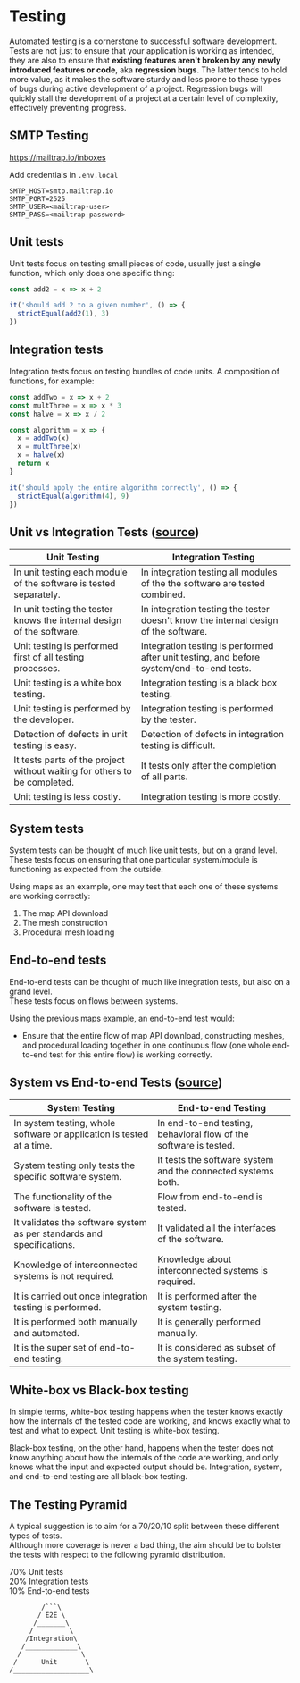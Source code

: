# Testing

Automated testing is a cornerstone to successful software development.
Tests are not just to ensure that your application is working as intended,
they are also to ensure that **existing features aren't broken by any newly introduced features or code**, aka **regression bugs**.
The latter tends to hold more value, as it makes the software sturdy and less prone to these types of bugs during active development of a project.
Regression bugs will quickly stall the development of a project at a certain level of complexity, effectively preventing progress.

## SMTP Testing

https://mailtrap.io/inboxes

Add credentials in ```.env.local```
```dotenv
SMTP_HOST=smtp.mailtrap.io
SMTP_PORT=2525
SMTP_USER=<mailtrap-user>
SMTP_PASS=<mailtrap-password>
```

## Unit tests
Unit tests focus on testing small pieces of code, usually just a single function, which only does one specific thing:

```js
const add2 = x => x + 2

it('should add 2 to a given number', () => {
  strictEqual(add2(1), 3)
})
```

## Integration tests
Integration tests focus on testing bundles of code units. A composition of functions, for example:

```js
const addTwo = x => x + 2
const multThree = x => x * 3
const halve = x => x / 2

const algorithm = x => {
  x = addTwo(x)
  x = multThree(x)
  x = halve(x)
  return x
}

it('should apply the entire algorithm correctly', () => {
  strictEqual(algorithm(4), 9)
})
```

## Unit vs Integration Tests ([source](https://www.geeksforgeeks.org/difference-between-unit-testing-and-integration-testing/))
| Unit Testing	| Integration Testing |
|-|-|
| In unit testing each module of the software is tested separately. |	In integration testing all modules of the the software are tested combined. |
| In unit testing the tester knows the internal design of the software.	| In integration testing the tester doesn't know the internal design of the software. |
| Unit testing is performed first of all testing processes. |	Integration testing is performed after unit testing, and before system/end-to-end tests. |
| Unit testing is a white box testing. |	Integration testing is a black box testing. |
| Unit testing is performed by the developer. |	Integration testing is performed by the tester. |
| Detection of defects in unit testing is easy. |	Detection of defects in integration testing is difficult. |
| It tests parts of the project without waiting for others to be completed. |	It tests only after the completion of all parts. |
| Unit testing is less costly. |	Integration testing is more costly. |

## System tests
System tests can be thought of much like unit tests, but on a grand level.  
These tests focus on ensuring that one particular system/module is functioning as expected from the outside.

Using maps as an example, one may test that each one of these systems are working correctly:
1. The map API download
2. The mesh construction
3. Procedural mesh loading

## End-to-end tests
End-to-end tests can be thought of much like integration tests, but also on a grand level.  
These tests focus on flows between systems.

Using the previous maps example, an end-to-end test would:
- Ensure that the entire flow of map API download, constructing meshes, and procedural loading together in one continuous flow (one whole end-to-end test for this entire flow) is working correctly.

## System vs End-to-end Tests ([source](https://www.geeksforgeeks.org/difference-between-system-testing-and-end-to-end-testing/))
| System Testing | End-to-end Testing |
|-|-|
| In system testing, whole software or application is tested at a time. |	In end-to-end testing, behavioral flow of the software is tested. |
| System testing only tests the specific software system.	| It tests the software system and the connected systems both. |
| The functionality of the software is tested. | Flow from end-to-end is tested. |
| It validates the software system as per standards and specifications. | It validated all the interfaces of the software. |
| Knowledge of interconnected systems is not required. | Knowledge about interconnected systems is required. |
| It is carried out once integration testing is performed. | It is performed after the system testing. |
| It is performed both manually and automated. | It is generally performed manually. |
| It is the super set of end-to-end testing. | It is considered as subset of the system testing. |

## White-box vs Black-box testing
In simple terms, white-box testing happens when the tester knows exactly how the internals of the tested code are working, and knows exactly what to test and what to expect. Unit testing is white-box testing.

Black-box testing, on the other hand, happens when the tester does not know anything about how the internals of the code are working, and only knows what the input and expected output should be. Integration, system, and end-to-end testing are all black-box testing.

## The Testing Pyramid
A typical suggestion is to aim for a 70/20/10 split between these different types of tests.  
Although more coverage is never a bad thing, the aim should be to bolster the tests with respect to the following pyramid distribution.

70% Unit tests  
20% Integration tests  
10% End-to-end tests  
```text
        /```\
       / E2E \
      /_______\
     /         \
    /Integration\
   /_____________\
  /               \
 /      Unit       \
/___________________\
```
